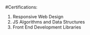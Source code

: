 #Certifications:

1. Responsive Web Design
2. JS Algorithms and Data Structures
3. Front End Development Libraries 
